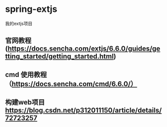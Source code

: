 # spring-extjs
我的extjs项目

## 官网教程(https://docs.sencha.com/extjs/6.6.0/guides/getting_started/getting_started.html)
## cmd 使用教程（https://docs.sencha.com/cmd/6.6.0/）

## 构建web项目 https://blog.csdn.net/p312011150/article/details/72723257
